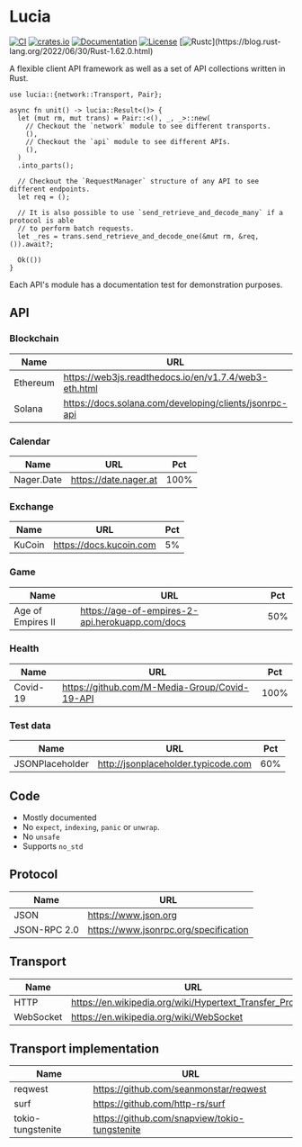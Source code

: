 # Lucia

[![CI](https://github.com/c410-f3r/lucia/workflows/Tests/badge.svg)](https://github.com/c410-f3r/lucia/actions/workflows/tests.yaml)
[![crates.io](https://img.shields.io/crates/v/lucia.svg)](https://crates.io/crates/lucia)
[![Documentation](https://docs.rs/lucia/badge.svg)](https://docs.rs/lucia)
[![License](https://img.shields.io/badge/license-MIT-blue.svg)](./LICENSE)
[![Rustc](https://img.shields.io/badge/rustc-1.62-lightgray")](https://blog.rust-lang.org/2022/06/30/Rust-1.62.0.html)

A flexible client API framework as well as a set of API collections written in Rust.

```rust,no_run
use lucia::{network::Transport, Pair};

async fn unit() -> lucia::Result<()> {
  let (mut rm, mut trans) = Pair::<(), _, _>::new(
    // Checkout the `network` module to see different transports.
    (),
    // Checkout the `api` module to see different APIs.
    (),
  )
  .into_parts();

  // Checkout the `RequestManager` structure of any API to see different endpoints.
  let req = ();

  // It is also possible to use `send_retrieve_and_decode_many` if a protocol is able
  // to perform batch requests.
  let _res = trans.send_retrieve_and_decode_one(&mut rm, &req, ()).await?;

  Ok(())
}
```

Each API's module has a documentation test for demonstration purposes.

## API

### Blockchain

Name | URL  | Pct |
|---|---|---|
| Ethereum | <https://web3js.readthedocs.io/en/v1.7.4/web3-eth.html> | 3% |
| Solana | <https://docs.solana.com/developing/clients/jsonrpc-api> | 85% |

### Calendar

Name | URL  | Pct |
|---|---|---|
| Nager.Date | <https://date.nager.at> | 100% |

### Exchange

Name | URL  | Pct |
|---|---|---|
| KuCoin | <https://docs.kucoin.com> | 5% |

### Game

Name | URL  | Pct |
|---|---|---|
| Age of Empires II | <https://age-of-empires-2-api.herokuapp.com/docs> | 50% |

### Health

Name | URL  | Pct |
|---|---|---|
| Covid-19 | <https://github.com/M-Media-Group/Covid-19-API>  | 100% |

### Test data

Name | URL  | Pct |
|---|---|---|
| JSONPlaceholder | <http://jsonplaceholder.typicode.com> | 60% |

## Code

- Mostly documented
- No `expect`, `indexing`, `panic` or `unwrap`.
- No `unsafe`
- Supports `no_std`

## Protocol

Name | URL |
|---|---|
| JSON | <https://www.json.org> |
| JSON-RPC 2.0 | <https://www.jsonrpc.org/specification> |

## Transport

Name | URL |
|---|---|
| HTTP | <https://en.wikipedia.org/wiki/Hypertext_Transfer_Protocol> |
| WebSocket | <https://en.wikipedia.org/wiki/WebSocket> |

## Transport implementation

Name | URL |
|---|---|
| reqwest | <https://github.com/seanmonstar/reqwest> |
| surf | <https://github.com/http-rs/surf> |
| tokio-tungstenite | <https://github.com/snapview/tokio-tungstenite> |
